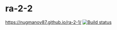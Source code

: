 # ra-2-2
https://nugmanov87.github.io/ra-2-1/
[![Build status](https://ci.appveyor.com/api/projects/status/sg0advpvtxo3i4t9?svg=true)](https://ci.appveyor.com/project/nugmanov87/ra-2-2)